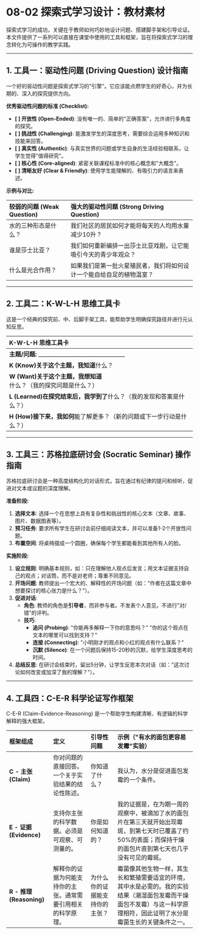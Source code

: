 # 08-02 探索式学习设计：教材素材

探索式学习的成功，关键在于教师如何巧妙地设计问题、搭建脚手架和引导论证。本文件提供了一系列可以直接在课堂中使用的工具和框架，旨在将探索式学习的理念转化为可操作的教学实践。

---

## 1. 工具一：驱动性问题 (Driving Question) 设计指南

一个好的驱动性问题是探索式学习的"引擎"。它应该能点燃学生的好奇心，并为长期的、深入的探究提供方向。

**优秀驱动性问题的标准 (Checklist):**

- **[ ] 开放性 (Open-Ended)**: 没有唯一的、简单的"正确答案"，允许进行多角度的探究。
- **[ ] 挑战性 (Challenging)**: 能激发学生的深度思考，需要综合运用多种知识和技能来回答。
- **[ ] 真实性 (Authentic)**: 与真实世界的问题或学生自身的生活经验相联系，让学生觉得"值得研究"。
- **[ ] 核心性 (Core-aligned)**: 紧密关联课程标准中的核心概念和"大概念"。
- **[ ] 清晰友好 (Clear & Friendly)**: 使用学生能理解的、有吸引力的语言来表述。

**示例与对比:**

| 较弱的问题 (Weak Question) | 强大的驱动性问题 (Strong Driving Question) |
| :--- | :--- |
| 水的三种形态是什么？ | 我们社区的居民如何才能将每天的人均用水量减少10升？ |
| 谁是莎士比亚？ | 我们如何重新编排一出莎士比亚戏剧，让它能吸引今天的青少年观众？ |
| 什么是光合作用？ | 如果我们是第一批火星殖民者，我们将如何设计一个能自给自足的植物温室？ |

---

## 2. 工具二：K-W-L-H 思维工具卡

这是一个经典的探究前、中、后脚手架工具，能帮助学生明确探究路径并进行元认知反思。

| K-W-L-H 思维工具卡 |
| :--- |
| **主题/问题:** ________________________________ |
| **K (Know)**关于这个主题，我**知道**什么？ |
| **W (Want)**关于这个主题，我**想知道**什么？（我的探究问题是什么？） |
| **L (Learned)**在探究结束后，我**学到了**什么？（我的发现和答案是什么？） |
| **H (How)**接下来，我**如何**能了解更多？（新的问题或下一步行动是什么？） |

---

## 3. 工具三：苏格拉底研讨会 (Socratic Seminar) 操作指南

苏格拉底研讨会是一种高度结构化的对话形式，旨在通过有纪律的提问和倾听，促进对文本或议题的深度理解。

**准备阶段:**

1. **选择文本**: 选择一个在思想上具有复杂性和挑战性的核心文本（文章、故事、图片、数据图表等）。
2. **预习任务**: 要求所有学生在研讨会前仔细阅读文本，并可以准备1-2个开放性问题。
3. **布置空间**: 将桌椅摆成一个圆圈，确保每个学生都能看到其他所有人的脸。

**实施阶段:**

1. **设立规则**: 明确基本规则，如：只在理解他人观点后发言；用文本证据支持自己的观点；对话筒，而不是对老师；尊重不同意见。
2. **开场问题**: 教师提出一个宏大的、解释性的开场问题（如："作者在这篇文章中想要探讨的核心张力是什么？"）。
3. **促进对话**:
    - **角色**: 教师的角色是**引导者**，而非参与者。不发表个人意见，不进行"对/错"的评判。
    - **技巧**:
        - **追问 (Probing)**: "你能再多解释一下你的意思吗？" "你的这个观点在文本的哪里可以找到支持？"
        - **连接 (Connecting)**: "小明刚才的观点和小红的观点有什么联系？"
        - **沉默 (Silence)**: 在一个问题后保持15-20秒的沉默，给学生深度思考的时间。
4. **总结反思**: 在研讨会结束时，留出5分钟，让学生反思本次对话（如："这次讨论如何改变或加深了我的理解？"）。

---

## 4. 工具四：C-E-R 科学论证写作框架

C-E-R (Claim-Evidence-Reasoning) 是一个帮助学生构建清晰、有逻辑的科学解释的强大框架。

| 框架组成 | 定义 | 引导性问题 | 示例（"有水的面包更容易发霉"实验） |
| :--- | :--- | :--- | :--- |
| **C - 主张 (Claim)** | 你对问题的直接回答。一个关于实验结果的结论性陈述。 | 你知道了什么？ | 我认为，水分是促进面包发霉的一个条件。 |
| **E - 证据 (Evidence)**| 支持你主张的科学数据。必须是可观察、可测量的。 | 你是如何知道的？ | 我的证据是，在为期一周的观察中，被滴加了水的面包片在第三天就开始出现霉斑，到第七天时已覆盖了约50%的表面；而保持干燥的面包片直到第七天也几乎没有可见的霉斑。 |
| **R - 推理 (Reasoning)**| 解释你的证据为何能支持你的主张。通常需要引用相关的科学原理。 | 为什么你的证据能支持你的主张？ | 霉菌像其他生物一样，其生长和繁殖需要适宜的环境，其中水是必需的。我的实验结果（潮湿面包发霉而干燥面包不发霉）与这一科学原理相符，因此证明了水分是霉菌生长的关键条件之一。 |
